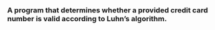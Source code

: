 ### A program that determines whether a provided credit card number is valid according to Luhn’s algorithm.